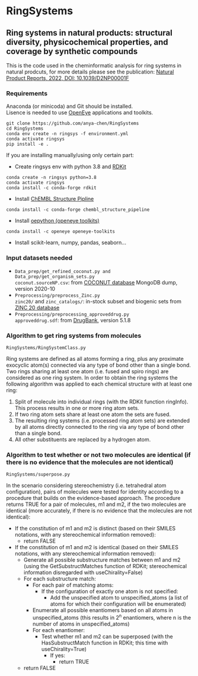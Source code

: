 # RingSystems
## Ring systems in natural products: structural diversity, physicochemical properties, and coverage by synthetic compounds
This is the code used in the cheminformatic analysis for ring systems in natural prodcuts, for more details please see the publication: [Natural Product Reports, 2022, DOI: 10.1039/D2NP00001F](https://doi.org/10.1039/D2NP00001F) 

### Requirements
Anaconda (or minicoda) and Git should be installed.   
Lisence is needed to use [OpenEye](https://www.eyesopen.com) applications and toolkits.  
```
git clone https://github.com/anya-chen/RingSystems  
cd RingSystems  
conda env create -n ringsys -f environment.yml  
conda activate ringsys  
pip install -e .  
```
If you are installing manually/using only certain part:  
- Create ringsys env with python 3.8 and [RDKit](https://www.rdkit.org/)  
```
conda create -n ringsys python=3.8
conda activate ringsys
conda install -c conda-forge rdkit
```  
- Install [ChEMBL Structure Pipline](https://github.com/chembl/ChEMBL_Structure_Pipeline)  
    
```conda install -c conda-forge chembl_structure_pipeline```  

- Install [oepython (openeye toolkits)](https://docs.eyesopen.com/toolkits/python/quickstart-python/install.html)  

```conda install -c openeye openeye-toolkits```  

- Install scikit-learn, numpy, pandas, seaborn...


### Input datasets needed
- <code>Data_prep/get_refined_coconut.py and Data_prep/get_organism_sets.py</code>  
    <code>coconut.sourceNP.csv</code>: from [COCONUT database](https://coconut.naturalproducts.net/download) MongoDB dump, version 2020-10
- <code>Preprocessing/preprocess_Zinc.py</code>  
    <code>zinc20/</code> and <code>zinc_catalogs/</code>: in-stock subset and biogenic sets from [ZINC 20 database](https://zinc20.docking.org/)
- <code>Preprocessing/preprocessing_approveddrug.py</code>  
    <code>approveddrug.sdf</code>: from [DrugBank](https://go.drugbank.com/), version 5.1.8
    
    
### Algorithm to get ring systems from molecules
<code>RingSystems/RingSystemClass.py</code>

Ring systems are defined as all atoms forming a ring, plus any proximate exocyclic atom(s) connected via any type of bond other than a single bond. Two rings sharing at least one atom (i.e. fused and spiro rings) are considered as one ring system.
In order to obtain the ring systems the following algorithm was applied to each chemical structure with at least one ring:
1. Split of molecule into individual rings (with the RDKit function ringInfo). This process results in one or more ring atom sets.
2. If two ring atom sets share at least one atom the sets are fused.
3. The resulting ring systems (i.e. processed ring atom sets) are extended by all atoms directly connected to the ring via any type of bond other than a single bond.
4. All other substituents are replaced by a hydrogen atom.  



### Algorithm to test whether or not two molecules are identical (if there is no evidence that the molecules are not identical)
<code>RingSystems/superpose.py</code>

In the scenario considering stereochemistry (i.e. tetrahedral atom configuration), pairs of molecules were tested for identity according to a procedure that builds on the evidence-based approach. The procedure returns TRUE for a pair of molecules, m1 and m2, if the two molecules are identical (more accurately, if there is no evidence that the molecules are not identical):
- If the constitution of m1 and m2 is distinct (based on their SMILES notations, with any stereochemical information removed):
    - return FALSE
- If the constitution of m1 and m2 is identical (based on their SMILES notations, with any stereochemical information removed):
    - Generate all possible substructure matches between m1 and m2 (using the GetSubstructMatches function of RDKit; stereochemical information disregarded with useChirality=False)
    - For each substructure match:
        - For each pair of matching atoms:
            - If the configuration of exactly one atom is not specified:
                - Add the unspecified atom to unspecified_atoms (a list of atoms for which their configuration will be enumerated)
        - Enumerate all possible enantiomers based on all atoms in unspecified_atoms (this results in 2<sup>n</sup> enantiomers, where n is the number of atoms in unspecified_atoms)
        - For each enantiomer:
            - Test whether m1 and m2 can be superposed (with the HasSubstructMatch function in RDKit; this time with useChirality=True) 
                - If yes: 
                    - return TRUE
    - return FALSE


